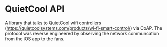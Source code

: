 # QuietCool API

A library that talks to QuietCool wifi controllers (https://quietcoolsystems.com/products/wi-fi-smart-control/) via CoAP. The protocol was reverse engineered by observing the network communcation from the iOS app to the fans. 
